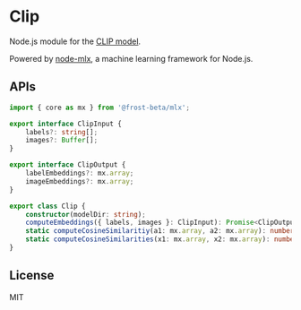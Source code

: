 # Clip

Node.js module for the [CLIP model](https://openai.com/index/clip/).

Powered by [node-mlx](https://github.com/frost-beta/node-mlx), a machine
learning framework for Node.js.

## APIs

```typescript
import { core as mx } from '@frost-beta/mlx';

export interface ClipInput {
    labels?: string[];
    images?: Buffer[];
}

export interface ClipOutput {
    labelEmbeddings?: mx.array;
    imageEmbeddings?: mx.array;
}

export class Clip {
    constructor(modelDir: string);
    computeEmbeddings({ labels, images }: ClipInput): Promise<ClipOutput>;
    static computeCosineSimilaritiy(a1: mx.array, a2: mx.array): number;
    static computeCosineSimilarities(x1: mx.array, x2: mx.array): number[];
}
```

## License

MIT
